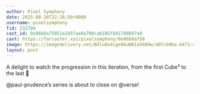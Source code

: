 ```yaml
---
author: Pixel Symphony
date: 2025-08-30T22:26:50+0000
username: pixelsymphony
fid: 232704
cast_id: 0x06b8a75851e245fae8e700ca6185f8417d8897a9
cast: https://farcaster.xyz/pixelsymphony/0x06b8a758
image: https://imagedelivery.net/BXluQx4ige9GuW0Ia56BHw/40fcb0ba-6471-43d4-0753-27b677014300/original
layout: post
---
```

A delight to watch the progression in this iteration, from the first Cube³ to the last 🖤  
  
@paul-prudence’s series is about to close on @verse!  

<img src='https://imagedelivery.net/BXluQx4ige9GuW0Ia56BHw/40fcb0ba-6471-43d4-0753-27b677014300/original' alt='' referrerpolicy='no-referrer'/>